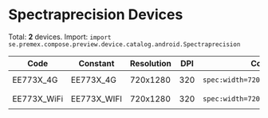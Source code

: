 # Spectraprecision Devices

Total: **2** devices. Import: `import se.premex.compose.preview.device.catalog.android.Spectraprecision`

| Code | Constant | Resolution | DPI | Compose Spec | Preview Usage |
|------|----------|------------|-----|-------------|---------------|
| EE773X_4G | EE773X_4G | 720x1280 | 320 | `spec:width=720px,height=1280px,dpi=320` | `@Preview(device = Spectraprecision.EE773X_4G)` |
| EE773X_WiFi | EE773X_WIFI | 720x1280 | 320 | `spec:width=720px,height=1280px,dpi=320` | `@Preview(device = Spectraprecision.EE773X_WIFI)` |

<!-- Generated automatically. Do not edit manually. -->
